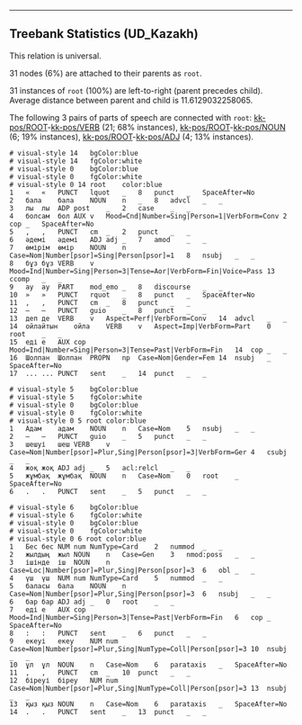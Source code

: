 

--------------------------------------------------------------------------------

## Treebank Statistics (UD_Kazakh)

This relation is universal.

31 nodes (6%) are attached to their parents as `root`.

31 instances of `root` (100%) are left-to-right (parent precedes child).
Average distance between parent and child is 11.6129032258065.

The following 3 pairs of parts of speech are connected with `root`: [kk-pos/ROOT]()-[kk-pos/VERB]() (21; 68% instances), [kk-pos/ROOT]()-[kk-pos/NOUN]() (6; 19% instances), [kk-pos/ROOT]()-[kk-pos/ADJ]() (4; 13% instances).


~~~ conllu
# visual-style 14	bgColor:blue
# visual-style 14	fgColor:white
# visual-style 0	bgColor:blue
# visual-style 0	fgColor:white
# visual-style 0 14 root	color:blue
1	«	«	PUNCT	lquot	_	8	punct	_	SpaceAfter=No
2	бала	бала	NOUN	n	_	8	advcl	_	_
3	лы	лы	ADP	post	_	2	case	_	_
4	болсам	бол	AUX	v	Mood=Cnd|Number=Sing|Person=1|VerbForm=Conv	2	cop	_	SpaceAfter=No
5	,	,	PUNCT	cm	_	2	punct	_	_
6	әдемі	әдемі	ADJ	adj	_	7	amod	_	_
7	өмірім	өмір	NOUN	n	Case=Nom|Number[psor]=Sing|Person[psor]=1	8	nsubj	_	_
8	бұз	бұз	VERB	v	Mood=Ind|Number=Sing|Person=3|Tense=Aor|VerbForm=Fin|Voice=Pass	13	ccomp	_	_
9	ау	ау	PART	mod_emo	_	8	discourse	_	_
10	»	»	PUNCT	rquot	_	8	punct	_	SpaceAfter=No
11	,	,	PUNCT	cm	_	8	punct	_	_
12	–	–	PUNCT	guio	_	8	punct	_	_
13	деп	де	VERB	v	Aspect=Perf|VerbForm=Conv	14	advcl	_	_
14	ойлайтын	ойла	VERB	v	Aspect=Imp|VerbForm=Part	0	root	_	_
15	еді	е	AUX	cop	Mood=Ind|Number=Sing|Person=3|Tense=Past|VerbForm=Fin	14	cop	_	_
16	Шолпан	Шолпан	PROPN	np	Case=Nom|Gender=Fem	14	nsubj	_	SpaceAfter=No
17	...	...	PUNCT	sent	_	14	punct	_	_

~~~


~~~ conllu
# visual-style 5	bgColor:blue
# visual-style 5	fgColor:white
# visual-style 0	bgColor:blue
# visual-style 0	fgColor:white
# visual-style 0 5 root	color:blue
1	Адам	адам	NOUN	n	Case=Nom	5	nsubj	_	_
2	–	–	PUNCT	guio	_	5	punct	_	_
3	шешуі	шеш	VERB	v	Case=Nom|Number[psor]=Plur,Sing|Person[psor]=3|VerbForm=Ger	4	csubj	_	_
4	жоқ	жоқ	ADJ	adj	_	5	acl:relcl	_	_
5	жұмбақ	жұмбақ	NOUN	n	Case=Nom	0	root	_	SpaceAfter=No
6	.	.	PUNCT	sent	_	5	punct	_	_

~~~


~~~ conllu
# visual-style 6	bgColor:blue
# visual-style 6	fgColor:white
# visual-style 0	bgColor:blue
# visual-style 0	fgColor:white
# visual-style 0 6 root	color:blue
1	Бес	бес	NUM	num	NumType=Card	2	nummod	_	_
2	жылдың	жыл	NOUN	n	Case=Gen	3	nmod:poss	_	_
3	ішінде	іш	NOUN	n	Case=Loc|Number[psor]=Plur,Sing|Person[psor]=3	6	obl	_	_
4	үш	үш	NUM	num	NumType=Card	5	nummod	_	_
5	баласы	бала	NOUN	n	Case=Nom|Number[psor]=Plur,Sing|Person[psor]=3	6	nsubj	_	_
6	бар	бар	ADJ	adj	_	0	root	_	_
7	еді	е	AUX	cop	Mood=Ind|Number=Sing|Person=3|Tense=Past|VerbForm=Fin	6	cop	_	SpaceAfter=No
8	:	:	PUNCT	sent	_	6	punct	_	_
9	екеуі	екеу	NUM	num	Case=Nom|Number[psor]=Plur,Sing|NumType=Coll|Person[psor]=3	10	nsubj	_	_
10	ұл	ұл	NOUN	n	Case=Nom	6	parataxis	_	SpaceAfter=No
11	,	,	PUNCT	cm	_	10	punct	_	_
12	біреуі	біреу	NUM	num	Case=Nom|Number[psor]=Plur,Sing|NumType=Coll|Person[psor]=3	13	nsubj	_	_
13	қыз	қыз	NOUN	n	Case=Nom	6	parataxis	_	SpaceAfter=No
14	.	.	PUNCT	sent	_	13	punct	_	_

~~~


